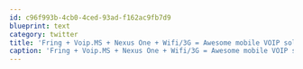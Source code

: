 ```yaml
---
id: c96f993b-4cb0-4ced-93ad-f162ac9fb7d9
blueprint: text
category: twitter
title: 'Fring + Voip.MS + Nexus One + Wifi/3G = Awesome mobile VOIP solution'
caption: 'Fring + Voip.MS + Nexus One + Wifi/3G = Awesome mobile VOIP solution'
---
```

